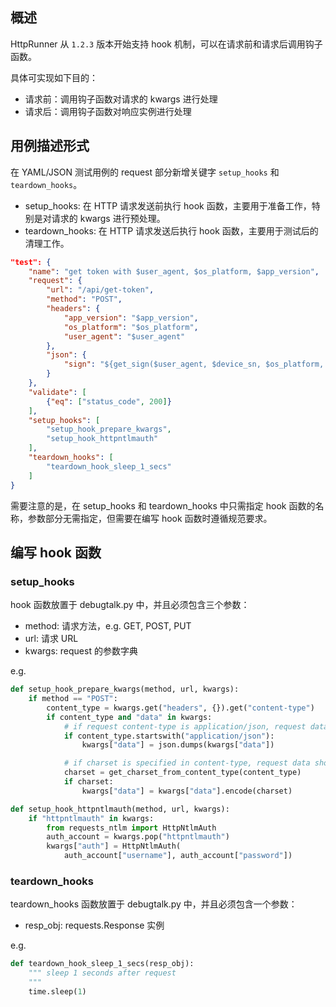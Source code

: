## 概述

HttpRunner 从 `1.2.3` 版本开始支持 hook 机制，可以在请求前和请求后调用钩子函数。

具体可实现如下目的：

- 请求前：调用钩子函数对请求的 kwargs 进行处理
- 请求后：调用钩子函数对响应实例进行处理

## 用例描述形式

在 YAML/JSON 测试用例的 request 部分新增关键字 `setup_hooks` 和 `teardown_hooks`。

- setup_hooks: 在 HTTP 请求发送前执行 hook 函数，主要用于准备工作，特别是对请求的 kwargs 进行预处理。
- teardown_hooks: 在 HTTP 请求发送后执行 hook 函数，主要用于测试后的清理工作。

```json
"test": {
    "name": "get token with $user_agent, $os_platform, $app_version",
    "request": {
        "url": "/api/get-token",
        "method": "POST",
        "headers": {
            "app_version": "$app_version",
            "os_platform": "$os_platform",
            "user_agent": "$user_agent"
        },
        "json": {
            "sign": "${get_sign($user_agent, $device_sn, $os_platform, $app_version)}"
        }
    },
    "validate": [
        {"eq": ["status_code", 200]}
    ],
    "setup_hooks": [
        "setup_hook_prepare_kwargs",
        "setup_hook_httpntlmauth"
    ],
    "teardown_hooks": [
        "teardown_hook_sleep_1_secs"
    ]
}
```

需要注意的是，在 setup_hooks 和 teardown_hooks 中只需指定 hook 函数的名称，参数部分无需指定，但需要在编写 hook 函数时遵循规范要求。

## 编写 hook 函数

### setup_hooks

hook 函数放置于 debugtalk.py 中，并且必须包含三个参数：

- method: 请求方法，e.g. GET, POST, PUT
- url: 请求 URL
- kwargs: request 的参数字典

e.g.

```python
def setup_hook_prepare_kwargs(method, url, kwargs):
    if method == "POST":
        content_type = kwargs.get("headers", {}).get("content-type")
        if content_type and "data" in kwargs:
            # if request content-type is application/json, request data should be dumped
            if content_type.startswith("application/json"):
                kwargs["data"] = json.dumps(kwargs["data"])

            # if charset is specified in content-type, request data should be encoded with charset encoding
            charset = get_charset_from_content_type(content_type)
            if charset:
                kwargs["data"] = kwargs["data"].encode(charset)

def setup_hook_httpntlmauth(method, url, kwargs):
    if "httpntlmauth" in kwargs:
        from requests_ntlm import HttpNtlmAuth
        auth_account = kwargs.pop("httpntlmauth")
        kwargs["auth"] = HttpNtlmAuth(
            auth_account["username"], auth_account["password"])
```

### teardown_hooks

teardown_hooks 函数放置于 debugtalk.py 中，并且必须包含一个参数：

- resp_obj: requests.Response 实例


e.g.

```python
def teardown_hook_sleep_1_secs(resp_obj):
    """ sleep 1 seconds after request
    """
    time.sleep(1)
```
